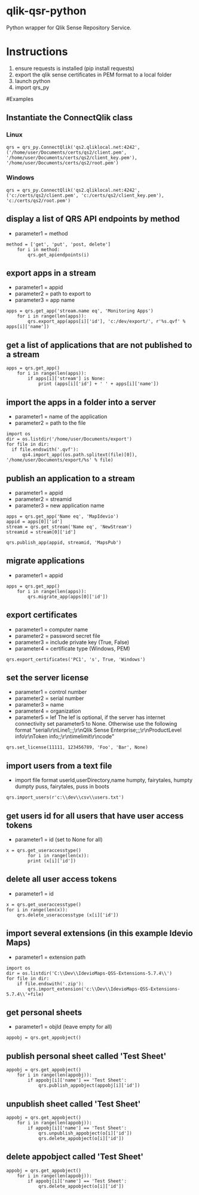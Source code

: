 # qlik-qsr-python
Python wrapper for Qlik Sense Repository Service.

# Instructions
1. ensure requests is installed (pip install requests)
2. export the qlik sense certificates in PEM format to a local folder
3. launch python
4. import qrs_py

#Examples

## Instantiate the ConnectQlik class
### Linux
```
qrs = qrs_py.ConnectQlik('qs2.qliklocal.net:4242', ('/home/user/Documents/certs/qs2/client.pem', '/home/user/Documents/certs/qs2/client_key.pem'), '/home/user/Documents/certs/qs2/root.pem')
```
### Windows
```
qrs = qrs_py.ConnectQlik('qs2.qliklocal.net:4242', ('c:/certs/qs2/client.pem', 'c:/certs/qs2/client_key.pem'), 'c:/certs/qs2/root.pem')
```
## display a list of QRS API endpoints by method
- parameter1 = method
```
method = ['get', 'put', 'post, delete']
    for i in method:
        qrs.get_apiendpoints(i)
```

## export apps in a stream
- parameter1 = appid
- parameter2 = path to export to
- parameter3 = app name
```
apps = qrs.get_app('stream.name eq', 'Monitoring Apps')
    for i in range(len(apps)):
        qrs.export_app(apps[i]['id'], 'c:/dev/export/', r'%s.qvf' % apps[i]['name'])
```  

## get a list of applications that are not published to a stream
```
apps = qrs.get_app()
    for i in range(len(apps)):
        if apps[i]['stream'] is None:
            print (apps[i]['id'] + ' ' + apps[i]['name'])
```

## import the apps in a folder into a server
- parameter1 = name of the application
- parameter2 = path to the file
```
import os
dir = os.listdir('/home/user/Documents/export')
for file in dir:
  if file.endswith('.qvf'):
      qs4.import_app((os.path.splitext(file)[0]), '/home/user/Documents/export/%s' % file)
```

## publish an application to a stream
- parameter1 = appid
- parameter2 = streamid
- parameter3 = new application name 
```
apps = qrs.get_app('Name eq', 'MapIdevio')
appid = apps[0]['id']
stream = qrs.get_stream('Name eq', 'NewStream')
streamid = stream[0]['id']

qrs.publish_app(appid, streamid, 'MapsPub')
```

## migrate applications
- parameter1 = appid
```
apps = qrs.get_app()
    for i in range(len(apps)):
        qrs.migrate_app(apps[0]['id'])
```

## export certificates
- parameter1 = computer name
- parameter2 = password secret file
- parameter3 = include private key (True, False)
- parameter4 = certificate type (Windows, PEM)
```
qrs.export_certificates('PC1', 's', True, 'Windows')
```

## set the server license
- parameter1 = control number
- parameter2 = serial number
- parameter3 = name
- parameter4 = organization
- parameter5 = lef
The lef is optional, if the server has internet connectivity set parameter5 to None.  Otherwise use the following format
"serial\r\nLine1;;;\r\nQlik Sense Enterprise;;;\r\nProductLevel info\r\nToken info;;\r\ntimelimit\r\ncode"

```
qrs.set_license(11111, 123456789, 'Foo', 'Bar', None)
```

## import users from a text file
- import file format
userId,userDirectory,name
humpty, fairytales, humpty dumpty
puss, fairytales, puss in boots
```
qrs.import_users(r'c:\\dev\\csv\\users.txt')
```

## get users id for all users that have user access tokens
- parameter1 = id (set to None for all)
```
x = qrs.get_useraccesstype()
        for i in range(len(x)):
        print (x[i]['id'])
```

## delete all user access tokens
- parameter1 = id
```
x = qrs.get_useraccesstype()
for i in range(len(x)):
    qrs.delete_useraccesstype (x[i]['id'])
```

## import several extensions (in this example Idevio Maps)
- parameter1 = extension path
```
import os
dir = os.listdir('C:\\Dev\\IdevioMaps-QSS-Extensions-5.7.4\\')
for file in dir:
    if file.endswith('.zip'):
        qrs.import_extension('c:\\Dev\\IdevioMaps-QSS-Extensions-5.7.4\\'+file)
```

## get personal sheets
- parameter1 = objId (leave empty for all)
```
appobj = qrs.get_appobject()
```

## publish personal sheet called 'Test Sheet'
```
appobj = qrs.get_appobject()
    for i in range(len(appobj)):
        if appobj[i]['name'] == 'Test Sheet':
            qrs.publish_appobject(appobj[i]['id'])
```            

## unpublish sheet called 'Test Sheet'
```
appobj = qrs.get_appobject()
    for i in range(len(appobj)):
        if appobj[i]['name'] == 'Test Sheet':
            qrs.unpublish_appobject(o[i]['id'])
            qrs.delete_appobject(o[i]['id'])
```

## delete appobject called 'Test Sheet'
```
appobj = qrs.get_appobject()
    for i in range(len(appobj)):
        if appobj[i]['name'] == 'Test Sheet':
            qrs.delete_appobject(o[i]['id'])
```
